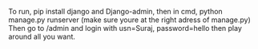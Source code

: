 To run, pip install django and Django-admin, then in cmd, python manage.py runserver (make sure youre at the right adress of manage.py)
Then go to /admin and login with usn=Suraj, password=hello
then play around all you want.
